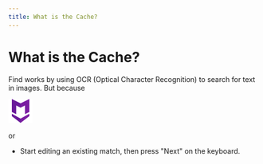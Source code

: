 ```yaml
---
title: What is the Cache?
--- 
```

# What is the Cache?

Find works by using OCR (Optical Character Recognition) to search for text in images. But because 

![logo]

or

- Start editing an existing match, then press "Next" on the keyboard.


[logo]: https://github.com/adam-p/markdown-here/raw/master/src/common/images/icon48.png
